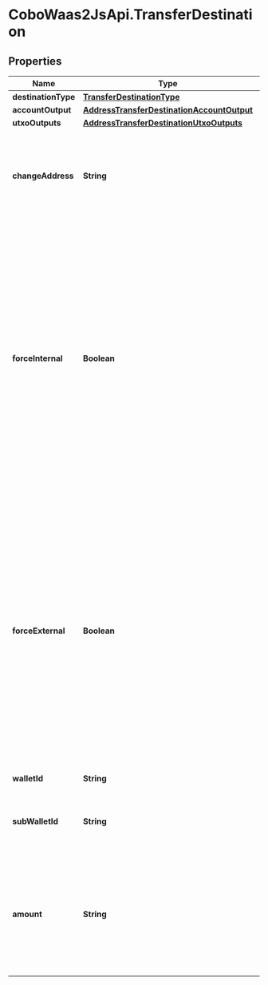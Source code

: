 # CoboWaas2JsApi.TransferDestination

## Properties

Name | Type | Description | Notes
------------ | ------------- | ------------- | -------------
**destinationType** | [**TransferDestinationType**](TransferDestinationType.md) |  | 
**accountOutput** | [**AddressTransferDestinationAccountOutput**](AddressTransferDestinationAccountOutput.md) |  | [optional] 
**utxoOutputs** | [**AddressTransferDestinationUtxoOutputs**](AddressTransferDestinationUtxoOutputs.md) |  | [optional] 
**changeAddress** | **String** | The address used to receive the remaining funds or change from the transaction. | [optional] 
**forceInternal** | **Boolean** | Whether the transaction request must be executed as a Loop transfer. For more information about Loop, see [Loop&#39;s website](https://loop.top/).   - &#x60;true&#x60;: The transaction request must be executed as a Loop transfer.   - &#x60;false&#x60;: The transaction request may not be executed as a Loop transfer.  | [optional] 
**forceExternal** | **Boolean** | Whether the transaction request must not be executed as a Loop transfer. For more information about Loop, see [Loop&#39;s website](https://loop.top/).   - &#x60;true&#x60;: The transaction request must not be executed as a Loop transfer.   - &#x60;false&#x60;: The transaction request can be executed as a Loop transfer.  | [optional] 
**walletId** | **String** | The wallet ID. | 
**subWalletId** | **String** | The exchange trading account or the sub-wallet ID. | 
**amount** | **String** | The quantity of the token in the transaction. For example, if you trade 1.5 ETH, then the value is &#x60;1.5&#x60;.  | [optional] 


